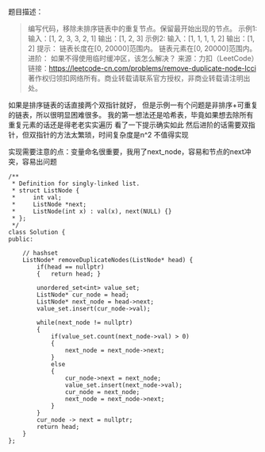 题目描述：
> 编写代码，移除未排序链表中的重复节点。保留最开始出现的节点。
示例1:
 输入：[1, 2, 3, 3, 2, 1]
 输出：[1, 2, 3]
示例2:
 输入：[1, 1, 1, 1, 2]
 输出：[1, 2]
提示：
链表长度在[0, 20000]范围内。
链表元素在[0, 20000]范围内。
进阶：
如果不得使用临时缓冲区，该怎么解决？
来源：力扣（LeetCode）
链接：https://leetcode-cn.com/problems/remove-duplicate-node-lcci
著作权归领扣网络所有。商业转载请联系官方授权，非商业转载请注明出处。


如果是排序链表的话直接两个双指针就好，
但是示例一有个问题是非排序+可重复的链表，所以很明显困难很多。
我的第一想法还是哈希表，毕竟如果想去除所有重复元素的话还是得老老实实遍历
看了一下提示确实如此
然后进阶的话需要双指针，但双指针的方法太繁琐，时间复杂度是n^2 不值得实现

实现需要注意的点：变量命名很重要，我用了next_node，容易和节点的next冲突，容易出问题

```
/**
 * Definition for singly-linked list.
 * struct ListNode {
 *     int val;
 *     ListNode *next;
 *     ListNode(int x) : val(x), next(NULL) {}
 * };
 */
class Solution {
public:
    
    // hashset
    ListNode* removeDuplicateNodes(ListNode* head) {
        if(head == nullptr)
        {   return head; }
            
        unordered_set<int> value_set;
        ListNode* cur_node = head;
        ListNode* next_node = head->next;
        value_set.insert(cur_node->val);
        
        while(next_node != nullptr)
        {
            if(value_set.count(next_node->val) > 0)
            {
                next_node = next_node->next;
            }
            else
            {
                cur_node->next = next_node;
                value_set.insert(next_node->val);
                cur_node = next_node;
                next_node = next_node->next;
            }
        }
        cur_node -> next = nullptr;
        return head;
    }    
};
```
